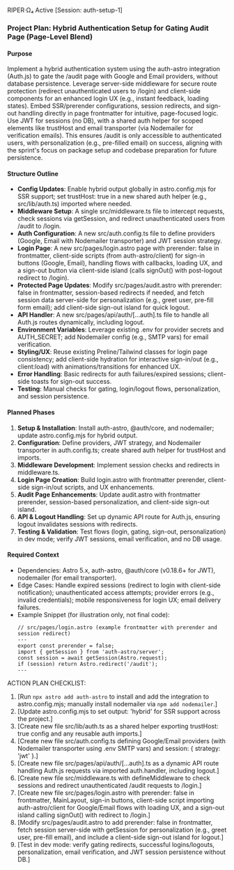 RIPER·Ω₄ Active [Session: auth-setup-1]

### Project Plan: Hybrid Authentication Setup for Gating Audit Page (Page-Level Blend)

#### Purpose

Implement a hybrid authentication system using the auth-astro integration (Auth.js) to gate the /audit page with Google and Email providers, without database persistence. Leverage server-side middleware for secure route protection (redirect unauthenticated users to /login) and client-side components for an enhanced login UX (e.g., instant feedback, loading states). Embed SSR/prerender configurations, session redirects, and sign-out handling directly in page frontmatter for intuitive, page-focused logic. Use JWT for sessions (no DB), with a shared auth helper for scoped elements like trustHost and email transporter (via Nodemailer for verification emails). This ensures /audit is only accessible to authenticated users, with personalization (e.g., pre-filled email) on success, aligning with the sprint's focus on package setup and codebase preparation for future persistence.

#### Structure Outline

- **Config Updates**: Enable hybrid output globally in astro.config.mjs for SSR support; set trustHost: true in a new shared auth helper (e.g., src/lib/auth.ts) imported where needed.
- **Middleware Setup**: A single src/middleware.ts file to intercept requests, check sessions via getSession, and redirect unauthenticated users from /audit to /login.
- **Auth Configuration**: A new src/auth.config.ts file to define providers (Google, Email with Nodemailer transporter) and JWT session strategy.
- **Login Page**: A new src/pages/login.astro page with prerender: false in frontmatter, client-side scripts (from auth-astro/client) for sign-in buttons (Google, Email), handling flows with callbacks, loading UX, and a sign-out button via client-side island (calls signOut() with post-logout redirect to /login).
- **Protected Page Updates**: Modify src/pages/audit.astro with prerender: false in frontmatter, session-based redirects if needed, and fetch session data server-side for personalization (e.g., greet user, pre-fill form email); add client-side sign-out island for quick logout.
- **API Handler**: A new src/pages/api/auth/[...auth].ts file to handle all Auth.js routes dynamically, including logout.
- **Environment Variables**: Leverage existing .env for provider secrets and AUTH_SECRET; add Nodemailer config (e.g., SMTP vars) for email verification.
- **Styling/UX**: Reuse existing Preline/Tailwind classes for login page consistency; add client-side hydration for interactive sign-in/out (e.g., client:load) with animations/transitions for enhanced UX.
- **Error Handling**: Basic redirects for auth failures/expired sessions; client-side toasts for sign-out success.
- **Testing**: Manual checks for gating, login/logout flows, personalization, and session persistence.

#### Planned Phases

1. **Setup & Installation**: Install auth-astro, @auth/core, and nodemailer; update astro.config.mjs for hybrid output.
2. **Configuration**: Define providers, JWT strategy, and Nodemailer transporter in auth.config.ts; create shared auth helper for trustHost and imports.
3. **Middleware Development**: Implement session checks and redirects in middleware.ts.
4. **Login Page Creation**: Build login.astro with frontmatter prerender, client-side sign-in/out scripts, and UX enhancements.
5. **Audit Page Enhancements**: Update audit.astro with frontmatter prerender, session-based personalization, and client-side sign-out island.
6. **API & Logout Handling**: Set up dynamic API route for Auth.js, ensuring logout invalidates sessions with redirects.
7. **Testing & Validation**: Test flows (login, gating, sign-out, personalization) in dev mode; verify JWT sessions, email verification, and no DB usage.

#### Required Context

- Dependencies: Astro 5.x, auth-astro, @auth/core (v0.18.6+ for JWT), nodemailer (for email transporter).
- Edge Cases: Handle expired sessions (redirect to login with client-side notification); unauthenticated access attempts; provider errors (e.g., invalid credentials); mobile responsiveness for login UX; email delivery failures.
- Example Snippet (for illustration only, not final code):
  ```astro
  // src/pages/login.astro (example frontmatter with prerender and session redirect)
  ---
  export const prerender = false;
  import { getSession } from 'auth-astro/server';
  const session = await getSession(Astro.request);
  if (session) return Astro.redirect('/audit');
  ---
  ```

ACTION PLAN CHECKLIST:

1. [Run `npx astro add auth-astro` to install and add the integration to astro.config.mjs; manually install nodemailer via `npm add nodemailer`.]
2. [Update astro.config.mjs to set output: 'hybrid' for SSR support across the project.]
3. [Create new file src/lib/auth.ts as a shared helper exporting trustHost: true config and any reusable auth imports.]
4. [Create new file src/auth.config.ts defining Google/Email providers (with Nodemailer transporter using .env SMTP vars) and session: { strategy: 'jwt' }.]
5. [Create new file src/pages/api/auth/[...auth].ts as a dynamic API route handling Auth.js requests via imported auth.handler, including logout.]
6. [Create new file src/middleware.ts with defineMiddleware to check sessions and redirect unauthenticated /audit requests to /login.]
7. [Create new file src/pages/login.astro with prerender: false in frontmatter, MainLayout, sign-in buttons, client-side script importing auth-astro/client for Google/Email flows with loading UX, and a sign-out island calling signOut() with redirect to /login.]
8. [Modify src/pages/audit.astro to add prerender: false in frontmatter, fetch session server-side with getSession for personalization (e.g., greet user, pre-fill email), and include a client-side sign-out island for logout.]
9. [Test in dev mode: verify gating redirects, successful logins/logouts, personalization, email verification, and JWT session persistence without DB.]
